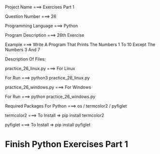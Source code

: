 Project Name ===> Exercises Part 1

Question Number ===> 26

Programming Language ===> Python

Program Description ===> 26th Exercise

Example ===> Write A Program That Prints The Numbers 1 To 10 Except The Numbers 3 And 7

Description Of Files:

practice_26_linux.py ===> For Linux 

For Run ===> python3 practice_26_linux.py

practice_26_windows.py ===> For Windows

For Run ===> python practice_26_windows.py

Required Packages For Python ===> os / termcolor2 / pyfiglet

termcolor2 ===> To Install => pip install termcolor2

pyfiglet ===> To Install => pip install pyfiglet

# Finish Python Exercises Part 1 
